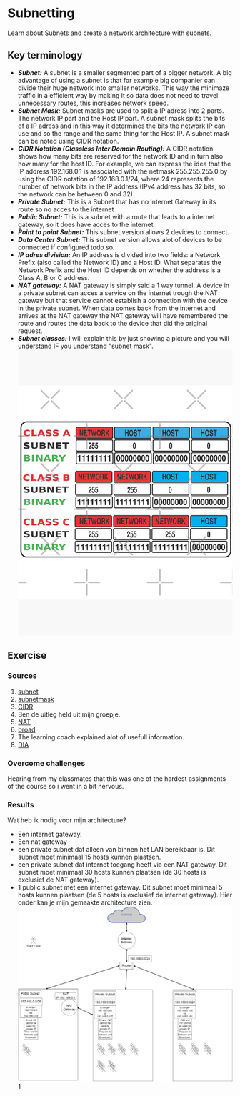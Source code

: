 # Subnetting
Learn about Subnets and create a network architecture with subnets.

## Key terminology
- ***Subnet:*** A subnet is a smaller segmented part of a bigger network. A big advantage of using a subnet is that for example big companier can divide their huge network into smaller networks. This way the minimaze traffic in a efficient way by making it so data does not need to travel unnecessary routes, this increases network speed.
- ***Subnet Mask:*** Subnet masks are used to split a IP adress into 2 parts. The network IP part and the Host IP part. A subnet mask splits the bits of a IP adress and in this way it determines the bits the network IP can use and so the range and the same thing for the Host IP. A subnet mask can be noted using CIDR notation.
- ***CIDR Notation (Classless Inter Domain Routing):*** A CIDR notation shows how many bits are reserved for the network ID and in turn also how many for the host ID. For example, we can express the idea that the IP address 192.168.0.1 is associated with the netmask 255.255.255.0 by using the CIDR notation of 192.168.0.1/24, where 24 represents the number of network bits in the IP address (IPv4 address has 32 bits, so the network can be between 0 and 32).
- ***Private Subnet:*** This is a Subnet that has no internet Gateway in its route so no acces to the internet
- ***Public Subnet:*** This is a subnet with a route that leads to a internet gateway, so it does have acces to the internet
- ***Point to point Subnet:*** This subnet version allows 2 devices to connect.
- ***Data Center Subnet:*** This subnet version allows alot of devices to be connected if configured todo so.
- ***IP adres division:*** An IP address is divided into two fields: a Network Prefix (also called the Network ID) and a Host ID. What separates the Network Prefix and the Host ID depends on whether the address is a Class A, B or C address.
- ***NAT gateway:*** A NAT gateway is simply said a 1 way tunnel. A device in a private subnet can acces a service on the internet trough the NAT gateway but that service cannot establish a connection with the device in the private subnet. When data comes back from the internet and arrives at the NAT gateway the NAT gateway will have remembered the route and routes the data back to the device that did the original request.
- ***Subnet classes:*** I will explain this by just showing a picture and you will understand IF you understand "subnet mask". ![SS](../../00_includes/NTW-06/class2.png)




## Exercise
### Sources
1. [subnet](https://www.techtarget.com/searchnetworking/definition/subnet#:~:text=A%20subnet%2C%20or%20subnetwork%2C%20is,to%20another%20over%20the%20internet.)
2. [subnetmask](https://www.techopedia.com/definition/5563/subnet-mask#:~:text=A%20subnet%20mask%20is%20a,mask%20reveal%20the%20underlying%20subnetwork.)
3. [CIDR](https://en.wikipedia.org/wiki/Broadcast_address)
4. Ben de uitleg held uit mijn groepje.
5. [NAT](https://docs.aws.amazon.com/vpc/latest/userguide/vpc-nat-gateway.html)
6. [broad](https://en.wikipedia.org/wiki/Broadcast_address)
7. The learning coach explained alot of usefull information.
8. [DIA](https://app.diagrams.net/)


### Overcome challenges
Hearing from my classmates that this was one of the hardest assignments of the course so i went in a bit nervous.

### Results
Wat heb ik nodig voor mijn architecture?
- Een internet gateway.
- Een nat gateway
- een private subnet dat alleen van binnen het LAN bereikbaar is. Dit subnet moet minimaal 15 hosts kunnen plaatsen.
- een private subnet dat internet toegang heeft via een NAT gateway. Dit subnet moet minimaal 30 hosts kunnen plaatsen (de 30 hosts is exclusief de NAT gateway).
- 1 public subnet met een internet gateway. Dit subnet moet minimaal 5 hosts kunnen plaatsen (de 5 hosts is exclusief de internet gateway).
Hier onder kan je mijn gemaakte architecture zien.
![ARCH](../../00_includes/NTW-06/netarchfinal.drawio.png)1
